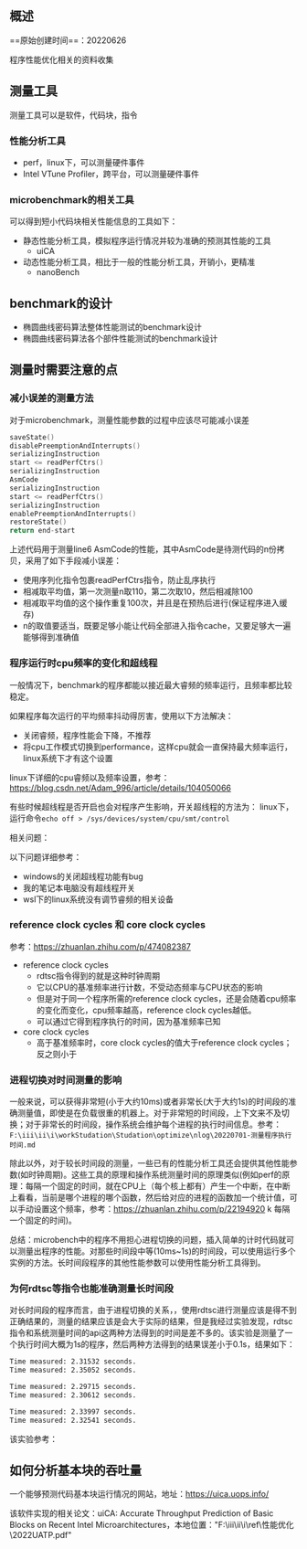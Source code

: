 ## 概述

==原始创建时间==：20220626

程序性能优化相关的资料收集

## 测量工具

测量工具可以是软件，代码块，指令

### 性能分析工具

- perf，linux下，可以测量硬件事件
- Intel VTune Profiler，跨平台，可以测量硬件事件

### microbenchmark的相关工具

可以得到短小代码块相关性能信息的工具如下：

- 静态性能分析工具，模拟程序运行情况并较为准确的预测其性能的工具
  - uiCA
- 动态性能分析工具，相比于一般的性能分析工具，开销小，更精准
  - nanoBench

## benchmark的设计

- 椭圆曲线密码算法整体性能测试的benchmark设计
- 椭圆曲线密码算法各个部件性能测试的benchmark设计

## 测量时需要注意的点

### 减小误差的测量方法

对于microbenchmark，测量性能参数的过程中应该尽可能减小误差

```c++ {.line-numbers}
saveState()
disablePreemptionAndInterrupts()
serializingInstruction
start <= readPerfCtrs()
serializingInstruction
AsmCode
serializingInstruction
start <= readPerfCtrs()
serializingInstruction
enablePreemptionAndInterrupts()
restoreState()
return end-start
```

上述代码用于测量line6 AsmCode的性能，其中AsmCode是待测代码的n份拷贝，采用了如下手段减小误差：

- 使用序列化指令包裹readPerfCtrs指令，防止乱序执行
- 相减取平均值，第一次测量n取110，第二次取10，然后相减除100
- 相减取平均值的这个操作重复100次，并且是在预热后进行(保证程序进入缓存)
- n的取值要适当，既要足够小能让代码全部进入指令cache，又要足够大一遍能够得到准确值

### 程序运行时cpu频率的变化和超线程

一般情况下，benchmark的程序都能以接近最大睿频的频率运行，且频率都比较稳定。

如果程序每次运行的平均频率抖动得厉害，使用以下方法解决：

- 关闭睿频，程序性能会下降，不推荐
- 将cpu工作模式切换到performance，这样cpu就会一直保持最大频率运行，linux系统下才有这个设置

linux下详细的cpu睿频以及频率设置，参考：<https://blog.csdn.net/Adam_996/article/details/104050066>

有些时候超线程是否开启也会对程序产生影响，开关超线程的方法为：
linux下，运行命令`echo off > /sys/devices/system/cpu/smt/control`

相关问题：

以下问题详细参考：

- windows的关闭超线程功能有bug
- 我的笔记本电脑没有超线程开关
- wsl下的linux系统没有调节睿频的相关设备

### reference clock cycles 和 core clock cycles

参考：<https://zhuanlan.zhihu.com/p/474082387>

- reference clock cycles
  - rdtsc指令得到的就是这种时钟周期
  - 它以CPU的基准频率进行计数，不受动态频率与CPU状态的影响
  - 但是对于同一个程序所需的reference clock cycles，还是会随着cpu频率的变化而变化，cpu频率越高，reference clock cycles越低。
  - 可以通过它得到程序执行的时间，因为基准频率已知
- core clock cycles
  - 高于基准频率时，core clock cycles的值大于reference clock cycles；反之则小于

### 进程切换对时间测量的影响

一般来说，可以获得非常短(小于大约10ms)或者非常长(大于大约1s)的时间段的准确测量值，即使是在负载很重的机器上。对于非常短的时间段，上下文来不及切换；对于非常长的时间段，操作系统会维护每个进程的执行时间信息。参考：`F:\iii\ii\i\workStudation\Studation\optimize\nlog\20220701-测量程序执行时间.md`

除此以外，对于较长时间段的测量，一些已有的性能分析工具还会提供其他性能参数(如时钟周期)。这些工具的原理和操作系统测量时间的原理类似(例如perf的原理：每隔一个固定的时间，就在CPU上（每个核上都有）产生一个中断，在中断上看看，当前是哪个进程的哪个函数，然后给对应的进程的函数加一个统计值，可以手动设置这个频率，参考：<https://zhuanlan.zhihu.com/p/22194920> k 每隔一个固定的时间)。

总结：microbench中的程序不用担心进程切换的问题，插入简单的计时代码就可以测量出程序的性能。对那些时间段中等(10ms~1s)的时间段，可以使用运行多个实例的方法。长时间段程序的其他性能参数可以使用性能分析工具得到。

### 为何rdtsc等指令也能准确测量长时间段

对长时间段的程序而言，由于进程切换的关系，，使用rdtsc进行测量应该是得不到正确结果的，测量的结果应该是会大于实际的结果，但是我经过实验发现，rdtsc指令和系统测量时间的api这两种方法得到的时间是差不多的。该实验是测量了一个执行时间大概为1s的程序，然后两种方法得到的结果误差小于0.1s，结果如下：

```bash
Time measured: 2.31532 seconds.
Time measured: 2.35052 seconds.

Time measured: 2.29715 seconds.
Time measured: 2.30612 seconds.

Time measured: 2.33997 seconds.
Time measured: 2.32541 seconds.
```

该实验参考：

## 如何分析基本块的吞吐量

一个能够预测代码基本块运行情况的网站，地址：<https://uica.uops.info/>

该软件实现的相关论文：uiCA: Accurate Throughput Prediction of Basic Blocks on Recent Intel Microarchitectures，本地位置："F:\iii\ii\i\ref\性能优化\2022UATP.pdf"
